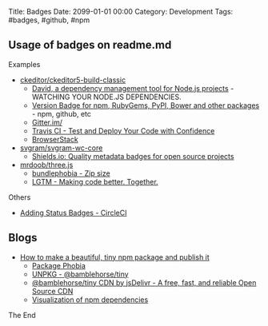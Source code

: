 Title:  Badges
Date: 2099-01-01 00:00
Category: Development
Tags: #badges, #github, #npm

## Usage of badges on readme.md

Examples

* [ckeditor/ckeditor5-build-classic](https://github.com/ckeditor/ckeditor5-build-classic/blob/master/README.md)
    * [David, a dependency management tool for Node.js projects](https://david-dm.org/) - WATCHING YOUR NODE.JS DEPENDENCIES.
    * [Version Badge for npm, RubyGems, PyPI, Bower and other packages](https://badge.fury.io/) - npm, github, etc
    * [Gitter.im/](https://badges.gitter.im/)
    * [Travis CI - Test and Deploy Your Code with Confidence](https://travis-ci.org/)
    * [BrowserStack](https://www.browserstack.com/)
* [svgram/svgram-wc-core](https://github.com/svgram/svgram-wc-core/)
    * [Shields.io: Quality metadata badges for open source projects](https://shields.io/)
* [mrdoob/three.js](https://github.com/mrdoob/three.js)
    * [bundlephobia - Zip size](https://bundlephobia.com)
    * [LGTM - Making code better. Together.](https://lgtm.com/)

Others

* [Adding Status Badges - CircleCI](https://circleci.com/docs/2.0/status-badges/)

## Blogs

* [How to make a beautiful, tiny npm package and publish it](https://medium.freecodecamp.org/how-to-make-a-beautiful-tiny-npm-package-and-publish-it-2881d4307f78)
    * [Package Phobia](https://packagephobia.now.sh/result?p=%40bamblehorse%2Ftiny)
    * [UNPKG - @bamblehorse/tiny](https://unpkg.com/@bamblehorse/tiny@2.0.0/)
    * [@bamblehorse/tiny CDN by jsDelivr - A free, fast, and reliable Open Source CDN](https://cdn.jsdelivr.net/npm/@bamblehorse/tiny/)
    * [Visualization of npm dependencies](https://npm.anvaka.com/#/view/2d/%2540bamblehorse%252Ftiny)

The End